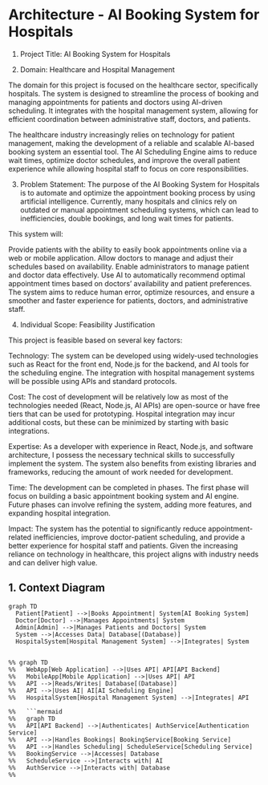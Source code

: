 # Architecture - AI Booking System for Hospitals
1. Project Title:
AI Booking System for Hospitals

2. Domain:
Healthcare and Hospital Management

The domain for this project is focused on the healthcare sector, specifically hospitals. The system is designed to streamline the process of booking and managing appointments for patients and doctors using AI-driven scheduling. It integrates with the hospital management system, allowing for efficient coordination between administrative staff, doctors, and patients.

The healthcare industry increasingly relies on technology for patient management, making the development of a reliable and scalable AI-based booking system an essential tool. The AI Scheduling Engine aims to reduce wait times, optimize doctor schedules, and improve the overall patient experience while allowing hospital staff to focus on core responsibilities.

3. Problem Statement:
The purpose of the AI Booking System for Hospitals is to automate and optimize the appointment booking process by using artificial intelligence. Currently, many hospitals and clinics rely on outdated or manual appointment scheduling systems, which can lead to inefficiencies, double bookings, and long wait times for patients.

This system will:

Provide patients with the ability to easily book appointments online via a web or mobile application.
Allow doctors to manage and adjust their schedules based on availability.
Enable administrators to manage patient and doctor data effectively.
Use AI to automatically recommend optimal appointment times based on doctors’ availability and patient preferences.
The system aims to reduce human error, optimize resources, and ensure a smoother and faster experience for patients, doctors, and administrative staff.

4. Individual Scope:
Feasibility Justification

This project is feasible based on several key factors:

Technology: The system can be developed using widely-used technologies such as React for the front end, Node.js for the backend, and AI tools for the scheduling engine. The integration with hospital management systems will be possible using APIs and standard protocols.

Cost: The cost of development will be relatively low as most of the technologies needed (React, Node.js, AI APIs) are open-source or have free tiers that can be used for prototyping. Hospital integration may incur additional costs, but these can be minimized by starting with basic integrations.

Expertise: As a developer with experience in React, Node.js, and software architecture, I possess the necessary technical skills to successfully implement the system. The system also benefits from existing libraries and frameworks, reducing the amount of work needed for development.

Time: The development can be completed in phases. The first phase will focus on building a basic appointment booking system and AI engine. Future phases can involve refining the system, adding more features, and expanding hospital integration.

Impact: The system has the potential to significantly reduce appointment-related inefficiencies, improve doctor-patient scheduling, and provide a better experience for hospital staff and patients. Given the increasing reliance on technology in healthcare, this project aligns with industry needs and can deliver high value.


## 1. Context Diagram

```mermaid
graph TD
  Patient[Patient] -->|Books Appointment| System[AI Booking System]
  Doctor[Doctor] -->|Manages Appointments| System
  Admin[Admin] -->|Manages Patients and Doctors| System
  System -->|Accesses Data| Database[(Database)]
  HospitalSystem[Hospital Management System] -->|Integrates| System


%% graph TD 
%%   WebApp[Web Application] -->|Uses API| API[API Backend]
%%   MobileApp[Mobile Application] -->|Uses API| API
%%   API -->|Reads/Writes| Database[(Database)]
%%   API -->|Uses AI| AI[AI Scheduling Engine]
%%   HospitalSystem[Hospital Management System] -->|Integrates| API
  
%%   ```mermaid
%%   graph TD
%%   API[API Backend] -->|Authenticates| AuthService[Authentication Service]
%%   API -->|Handles Bookings| BookingService[Booking Service]
%%   API -->|Handles Scheduling| ScheduleService[Scheduling Service]
%%   BookingService -->|Accesses| Database
%%   ScheduleService -->|Interacts with| AI
%%   AuthService -->|Interacts with| Database
%% 

  


